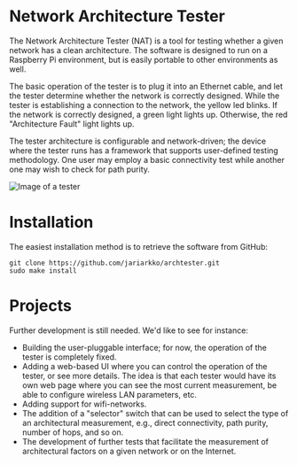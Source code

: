 
# Network Architecture Tester

The Network Architecture Tester (NAT) is a tool for testing whether a given network has a clean architecture. The software is designed to run on a Raspberry Pi environment, but is easily portable to other environments as well.

The basic operation of the tester is to plug it into an Ethernet cable, and let the tester determine whether the network is correctly designed. While the tester is establishing a connection to the network, the yellow led blinks. If the network is correctly designed, a green light lights up. Otherwise, the red "Architecture Fault" light lights up.

The tester architecture is configurable and network-driven; the device where the tester runs has a framework that supports user-defined testing methodology. One user may employ a basic connectivity test while another one may wish to check for path purity.

![Image of a tester](https://github.com/jariarkko/archtester/blob/master/doc/tester.jpg?raw=true)

# Installation

The easiest installation method is to retrieve the software from GitHub:

    git clone https://github.com/jariarkko/archtester.git
    sudo make install
  
# Projects

Further development is still needed. We'd like to see for instance:

* Building the user-pluggable interface; for now, the operation of the tester is completely fixed.
* Adding a web-based UI where you can control the operation of the tester, or see more details. The idea is that each tester would have its own web page where you can see the most current measurement, be able to configure wireless LAN parameters, etc.
* Adding support for wifi-networks.
* The addition of a "selector" switch that can be used to select the type of an architectural measurement, e.g., direct connectivity, path purity, number of hops, and so on.
* The development of further tests that facilitate the measurement of architectural factors on a given network or on the Internet.